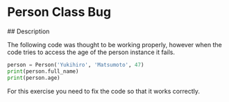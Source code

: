 # Person Class Bug

## Description

The following code was thought to be working properly, however when the code tries to access the age of the person instance it fails.

```python
person = Person('Yukihiro', 'Matsumoto', 47)
print(person.full_name)
print(person.age)
```

For this exercise you need to fix the code so that it works correctly.
